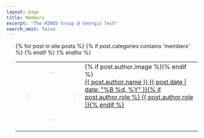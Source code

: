 ```yaml
---
layout: page
title: Members
excerpt: "The MINED Group @ Georgia Tech"
search_omit: false
---
```


<ul class="post-list">
	<table>
	{% for post in site.posts %} 
		{% if post.categories contains 'members' %}
		<tr>
		<td valign="middle">
			<li>
				{% if post.author.image %}<img src="{{ post.author.image }}" style="float: left; height: 125px; border-radius: 50%; border: 25px solid transparent">{% endif %}
					<article>					
						<a href="{{ site.url }}{{ post.url }}">{{ post.author.name }} <span class="entry-date"><time datetime="{{ post.date | date_to_xmlschema }}">{{ post.date | date: "%B %d, %Y" }}</time></span>{% if post.author.role %} <span class="excerpt">{{ post.author.role }}</span>{% endif %}</a>
					</article>
			</li>
		</td>
		</tr>
		{% endif %}
	{% endfor %}
	</table>
</ul>
